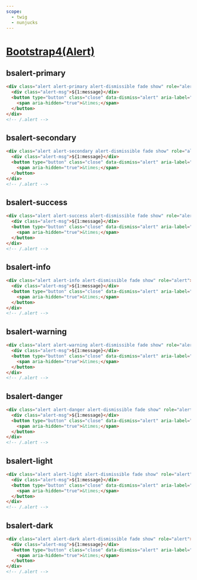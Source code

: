 ```yaml
---
scope: 
  - twig
  - nunjucks
---
```

[Bootstrap4(Alert)](https://getbootstrap.com/docs/4.6/components/alerts/)
=====================

bsalert-primary
---------------------

```html
<div class="alert alert-primary alert-dismissible fade show" role="alert">
  <div class="alert-msg">${1:message}</div>
  <button type="button" class="close" data-dismiss="alert" aria-label="Close">
    <span aria-hidden="true">&times;</span>
  </button>
</div>
<!-- /.alert -->
```

bsalert-secondary
---------------------

```html
<div class="alert alert-secondary alert-dismissible fade show" role="alert">
  <div class="alert-msg">${1:message}</div>
  <button type="button" class="close" data-dismiss="alert" aria-label="Close">
    <span aria-hidden="true">&times;</span>
  </button>
</div>
<!-- /.alert -->
```

bsalert-success
---------------------

```html
<div class="alert alert-success alert-dismissible fade show" role="alert">
  <div class="alert-msg">${1:message}</div>
  <button type="button" class="close" data-dismiss="alert" aria-label="Close">
    <span aria-hidden="true">&times;</span>
  </button>
</div>
<!-- /.alert -->
```

bsalert-info
---------------------

```html
<div class="alert alert-info alert-dismissible fade show" role="alert">
  <div class="alert-msg">${1:message}</div>
  <button type="button" class="close" data-dismiss="alert" aria-label="Close">
    <span aria-hidden="true">&times;</span>
  </button>
</div>
<!-- /.alert -->
```

bsalert-warning
---------------------

```html
<div class="alert alert-warning alert-dismissible fade show" role="alert">
  <div class="alert-msg">${1:message}</div>
  <button type="button" class="close" data-dismiss="alert" aria-label="Close">
    <span aria-hidden="true">&times;</span>
  </button>
</div>
<!-- /.alert -->
```

bsalert-danger
---------------------

```html
<div class="alert alert-danger alert-dismissible fade show" role="alert">
  <div class="alert-msg">${1:message}</div>
  <button type="button" class="close" data-dismiss="alert" aria-label="Close">
    <span aria-hidden="true">&times;</span>
  </button>
</div>
<!-- /.alert -->
```

bsalert-light
---------------------

```html
<div class="alert alert-light alert-dismissible fade show" role="alert">
  <div class="alert-msg">${1:message}</div>
  <button type="button" class="close" data-dismiss="alert" aria-label="Close">
    <span aria-hidden="true">&times;</span>
  </button>
</div>
<!-- /.alert -->
```

bsalert-dark
---------------------

```html
<div class="alert alert-dark alert-dismissible fade show" role="alert">
  <div class="alert-msg">${1:message}</div>
  <button type="button" class="close" data-dismiss="alert" aria-label="Close">
    <span aria-hidden="true">&times;</span>
  </button>
</div>
<!-- /.alert -->
```
